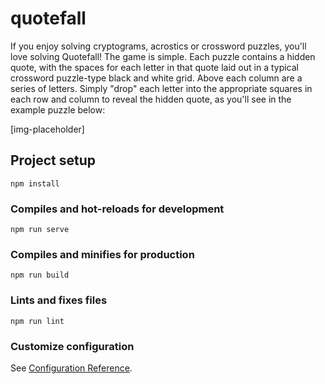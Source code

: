 # quotefall

If you enjoy solving cryptograms, acrostics or crossword puzzles, you'll love solving Quotefall! The game is simple. Each puzzle contains a hidden quote, with the spaces for each letter in that quote laid out in a typical crossword puzzle-type black and white grid. Above each column are a series of letters. Simply "drop" each letter into the appropriate squares in each row and column to reveal the hidden quote, as you'll see in the example puzzle below:

[img-placeholder]

## Project setup
```
npm install
```

### Compiles and hot-reloads for development
```
npm run serve
```

### Compiles and minifies for production
```
npm run build
```

### Lints and fixes files
```
npm run lint
```

### Customize configuration
See [Configuration Reference](https://cli.vuejs.org/config/).
